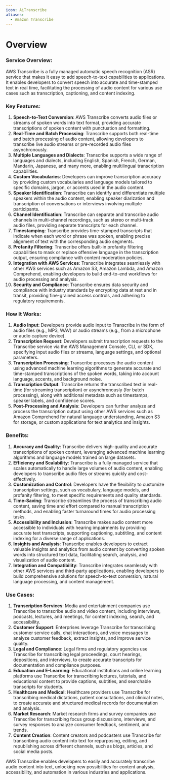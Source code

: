 ```yaml
---
icon: AiTranscribe
aliases:
  - Amazon Transcribe
---
```

# Overview

### Service Overview:

AWS Transcribe is a fully managed automatic speech recognition (ASR) service that makes it easy to add speech-to-text capabilities to applications. It enables developers to convert speech into accurate and time-stamped text in real time, facilitating the processing of audio content for various use cases such as transcription, captioning, and content indexing.

### Key Features:

1. **Speech-to-Text Conversion**: AWS Transcribe converts audio files or streams of spoken words into text format, providing accurate transcriptions of spoken content with punctuation and formatting.
2. **Real-Time and Batch Processing**: Transcribe supports both real-time and batch processing of audio content, allowing developers to transcribe live audio streams or pre-recorded audio files asynchronously.
3. **Multiple Languages and Dialects**: Transcribe supports a wide range of languages and dialects, including English, Spanish, French, German, Mandarin, Japanese, and many more, enabling multilingual transcription capabilities.
4. **Custom Vocabularies**: Developers can improve transcription accuracy by providing custom vocabularies and language models tailored to specific domains, jargon, or accents used in the audio content.
5. **Speaker Identification**: Transcribe can identify and differentiate multiple speakers within the audio content, enabling speaker diarization and transcription of conversations or interviews involving multiple participants.
6. **Channel Identification**: Transcribe can separate and transcribe audio channels in multi-channel recordings, such as stereo or multi-track audio files, providing separate transcripts for each channel.
7. **Timestamping**: Transcribe provides time-stamped transcripts that indicate when each word or phrase was spoken, enabling precise alignment of text with the corresponding audio segments.
8. **Profanity Filtering**: Transcribe offers built-in profanity filtering capabilities to mask or replace offensive language in the transcription output, ensuring compliance with content moderation policies.
9. **Integration with AWS Services**: Transcribe integrates seamlessly with other AWS services such as Amazon S3, Amazon Lambda, and Amazon Comprehend, enabling developers to build end-to-end workflows for audio processing and analysis.
10. **Security and Compliance**: Transcribe ensures data security and compliance with industry standards by encrypting data at rest and in transit, providing fine-grained access controls, and adhering to regulatory requirements.

### How It Works:

1. **Audio Input**: Developers provide audio input to Transcribe in the form of audio files (e.g., MP3, WAV) or audio streams (e.g., from a microphone or audio capture device).
2. **Transcription Request**: Developers submit transcription requests to the Transcribe service via the AWS Management Console, CLI, or SDK, specifying input audio files or streams, language settings, and optional parameters.
3. **Transcription Processing**: Transcribe processes the audio content using advanced machine learning algorithms to generate accurate and time-stamped transcriptions of the spoken words, taking into account language, accents, and background noise.
4. **Transcription Output**: Transcribe returns the transcribed text in real-time (for streaming transcription) or asynchronously (for batch processing), along with additional metadata such as timestamps, speaker labels, and confidence scores.
5. **Post-Processing and Analysis**: Developers can further analyze and process the transcription output using other AWS services such as Amazon Comprehend for natural language understanding, Amazon S3 for storage, or custom applications for text analytics and insights.

### Benefits:

1. **Accuracy and Quality**: Transcribe delivers high-quality and accurate transcriptions of spoken content, leveraging advanced machine learning algorithms and language models trained on large datasets.
2. **Efficiency and Scalability**: Transcribe is a fully managed service that scales automatically to handle large volumes of audio content, enabling developers to transcribe audio files or streams quickly and cost-effectively.
3. **Customization and Control**: Developers have the flexibility to customize transcription settings, such as vocabulary, language models, and profanity filtering, to meet specific requirements and quality standards.
4. **Time-Saving**: Transcribe streamlines the process of transcribing audio content, saving time and effort compared to manual transcription methods, and enabling faster turnaround times for audio processing tasks.
5. **Accessibility and Inclusion**: Transcribe makes audio content more accessible to individuals with hearing impairments by providing accurate text transcripts, supporting captioning, subtitling, and content indexing for a diverse range of applications.
6. **Insights and Analysis**: Transcribe enables developers to extract valuable insights and analytics from audio content by converting spoken words into structured text data, facilitating search, analysis, and visualization of audio content.
7. **Integration and Compatibility**: Transcribe integrates seamlessly with other AWS services and third-party applications, enabling developers to build comprehensive solutions for speech-to-text conversion, natural language processing, and content management.

### Use Cases:

1. **Transcription Services**: Media and entertainment companies use Transcribe to transcribe audio and video content, including interviews, podcasts, lectures, and meetings, for content indexing, search, and accessibility.
2. **Customer Support**: Enterprises leverage Transcribe for transcribing customer service calls, chat interactions, and voice messages to analyze customer feedback, extract insights, and improve service quality.
3. **Legal and Compliance**: Legal firms and regulatory agencies use Transcribe for transcribing legal proceedings, court hearings, depositions, and interviews, to create accurate transcripts for documentation and compliance purposes.
4. **Education and E-Learning**: Educational institutions and online learning platforms use Transcribe for transcribing lectures, tutorials, and educational content to provide captions, subtitles, and searchable transcripts for students.
5. **Healthcare and Medical**: Healthcare providers use Transcribe for transcribing medical dictations, patient consultations, and clinical notes, to create accurate and structured medical records for documentation and analysis.
6. **Market Research**: Market research firms and survey companies use Transcribe for transcribing focus group discussions, interviews, and survey responses to analyze consumer feedback, sentiment, and trends.
7. **Content Creation**: Content creators and podcasters use Transcribe for transcribing audio content into text for repurposing, editing, and republishing across different channels, such as blogs, articles, and social media posts.

AWS Transcribe enables developers to easily and accurately transcribe audio content into text, unlocking new possibilities for content analysis, accessibility, and automation in various industries and applications.